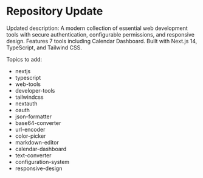 # Repository Update

Updated description: A modern collection of essential web development tools with secure authentication, configurable permissions, and responsive design. Features 7 tools including Calendar Dashboard. Built with Next.js 14, TypeScript, and Tailwind CSS.

Topics to add:
- nextjs
- typescript  
- web-tools
- developer-tools
- tailwindcss
- nextauth
- oauth
- json-formatter
- base64-converter
- url-encoder
- color-picker
- markdown-editor
- calendar-dashboard
- text-converter
- configuration-system
- responsive-design